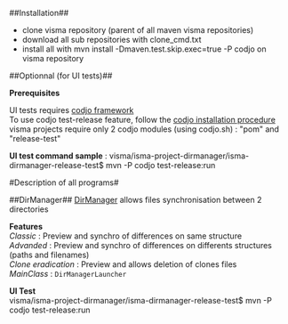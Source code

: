##Installation##

- clone visma repository (parent of all maven visma repositories)
- download all sub repositories with clone_cmd.txt
- install all with mvn install -Dmaven.test.skip.exec=true -P codjo on visma repository

##Optionnal (for UI tests)##

**Prerequisites**  
  
UI tests requires [codjo framework](/codjo "codjo")  
To use codjo test-release feature, follow the  [codjo installation procedure](https://github.com/gonnot/codjo-install-workstation "install codjo")  
visma projects require only 2 codjo modules (using codjo.sh) : "pom" and "release-test"  

**UI test command sample** : visma/isma-project-dirmanager/isma-dirmanager-release-test$ mvn -P codjo test-release:run  

#Description of all programs#

##DirManager##
[DirManager](https://github.com/visma/isma-project-dirmanager "dirmanager") allows files synchronisation between 2 directories

**Features**  
_Classic_ : Preview and synchro of differences on same structure  
_Advanded_ : Preview and synchro of differences on differents structures (paths and filenames)  
_Clone eradication_ : Preview and allows deletion of clones files  
_MainClass_ : `DirManagerLauncher`  
     
**UI Test**  
visma/isma-project-dirmanager/isma-dirmanager-release-test$ mvn -P codjo test-release:run 
